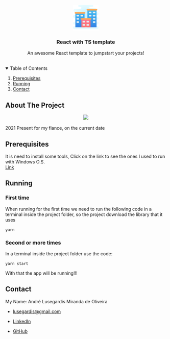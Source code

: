 <!-- PROJECT LOGO -->
<br />
<p align="center">
  <a href="https://github.com/othneildrew/Best-README-Template">
    <img src="_README.md/logo.png" alt="Logo" width="80" height="80">
  </a>

  <h3 align="center">React with TS template</h3>

  <p align="center">
    An awesome React template to jumpstart your projects!
    <br />
    <br />
  </p>
</p>



<!-- TABLE OF CONTENTS -->
<details open="open">
  <summary>Table of Contents</summary>
  <ol>
    <li><a href="#prerequisites">Prerequisites</a></li>
    <li><a href="#running">Running</a></li>
    <li><a href="#contact">Contact</a></li>
  </ol>
</details>



<!-- ABOUT THE PROJECT -->
## About The Project

<p align="center">
  <img src="_README.md/App.gif">
</p>

2021 Present for my fiance, on the current date

## Prerequisites
It is need to install some tools, Click on the link to see the ones I used to run with Windows O.S.
<br/>
[Link](https://github.com/MestreALMO/React-Requires-To-Run-Windows-)


## Running

### First time

When running for the first time we need to run the following code in a terminal inside the project folder, so the project download the library that it uses

```
yarn
```

### Second or more times

In a terminal inside the project folder use the code:

```
yarn start
```

With that the app will be running!!!


## Contact

My Name: André Lusegardis Miranda de Oliveira

  * lusegardis@gmail.com

  * [LinkedIn](https://www.linkedin.com/in/andr%C3%A9-lusegardis/)

  * [GitHub](https://github.com/MestreALMO)
